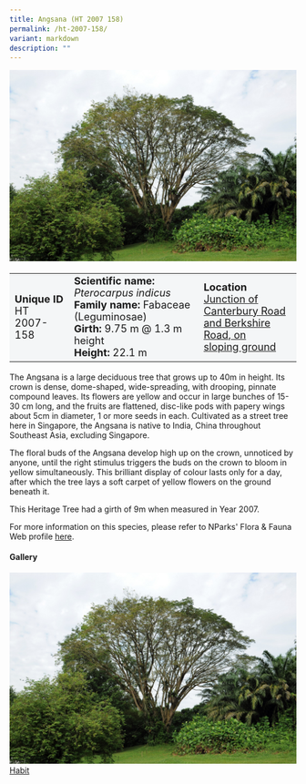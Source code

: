 ```yaml
---
title: Angsana (HT 2007 158)
permalink: /ht-2007-158/
variant: markdown
description: ""
---
```

<div class="isomer-image-wrapper">
<img src="/images/Heritage_trees_photos/pteind_ht2007-158_habit.jpg">
</div><table style="minWidth: 100px; font-size: 18px; background: #F4F6F7">
<tbody><tr>
<td rowspan="1" colspan="1">
<strong>Unique ID</strong>
<br>HT 2007-158
</td>
<td rowspan="1" colspan="1">
	<strong>Scientific name:</strong> <em>Pterocarpus indicus</em>
<br><strong>Family name: </strong>Fabaceae (Leguminosae)
<br><strong>Girth: </strong>9.75 m @ 1.3 m height
<br><strong>Height: </strong>22.1 m
</td>
<td rowspan="1" colspan="1">
<strong>Location</strong><a href="https://www.onemap.gov.sg/?lat=1.2808300000001096&amp;lng=103.79793900000321">
 <br>Junction of Canterbury Road<br>and Berkshire Road, on<br>sloping ground</a>
</td>
</tr>
</tbody>
</table>
<p>The Angsana is a large deciduous tree that grows up to 40m in height. Its crown is dense, dome-shaped, wide-spreading, with drooping, pinnate compound leaves. Its flowers are yellow and occur in large bunches of 15-30 cm long, and the fruits are flattened, disc-like pods with papery wings about 5cm in diameter, 1 or more seeds in each. Cultivated as a street tree here in Singapore, the Angsana is native to India, China throughout Southeast Asia, excluding Singapore.</p>
  
<p>The floral buds of the Angsana develop high up on the crown, unnoticed by anyone, until the right stimulus triggers the buds on the crown to bloom in yellow simultaneously. This brilliant display of colour lasts only for a day, after which the tree lays a soft carpet of yellow flowers on the ground beneath it.</p>
	
<p>This Heritage Tree had a girth of 9m when measured in Year 2007.</p>

<p>For more information on this species, please refer to NParks' Flora &amp; Fauna Web profile <a href="https://www.nparks.gov.sg/florafaunaweb/flora/3/0/3093">here</a>.</p>

<h4><b>Gallery</b></h4>
<div class="isomer-card-grid">
<a href="/images/Heritage_trees_photos/pteind_ht2007-158_habit.jpg" class="isomer-card">
<div class="isomer-card-image">
<div class="isomer-image-wrapper"><img src="/images/Heritage_trees_photos/pteind_ht2007-158_habit.jpg"></div></div>
<div class="isomer-card-body"><div class="isomer-card-title">Habit</div></div></a><p></p></div>